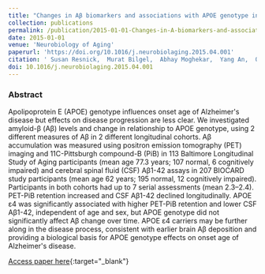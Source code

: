 ```yaml
---
title: "Changes in Aβ biomarkers and associations with APOE genotype in two longitudinal cohorts"
collection: publications
permalink: /publication/2015-01-01-Changes-in-A-biomarkers-and-associations-with-APOE-genotype-in-two-longitudinal-cohorts
date: 2015-01-01
venue: 'Neurobiology of Aging'
paperurl: 'https://doi.org/10.1016/j.neurobiolaging.2015.04.001'
citation: ' Susan Resnick,  Murat Bilgel,  Abhay Moghekar,  Yang An,  Qing Cai,  Mei-Cheng Wang,  Madhav Thambisetty,  Jerry Prince,  Yun Zhou,  Anja Soldan,  Dean Wong,  Richard O’Brien,  Luigi Ferrucci,  Marilyn Albert, &quot;Changes in Aβ biomarkers and associations with APOE genotype in two longitudinal cohorts.&quot; Neurobiology of Aging, 2015.'
doi: 10.1016/j.neurobiolaging.2015.04.001
---
```


### Abstract

Apolipoprotein E (APOE) genotype influences onset age of Alzheimer's disease but effects on disease progression are less clear. We investigated amyloid-β (Aβ) levels and change in relationship to APOE genotype, using 2 different measures of Aβ in 2 different longitudinal cohorts. Aβ accumulation was measured using positron emission tomography (PET) imaging and 11C-Pittsburgh compound-B (PiB) in 113 Baltimore Longitudinal Study of Aging participants (mean age 77.3 years; 107 normal, 6 cognitively impaired) and cerebral spinal fluid (CSF) Aβ1-42 assays in 207 BIOCARD study participants (mean age 62 years; 195 normal, 12 cognitively impaired). Participants in both cohorts had up to 7 serial assessments (mean 2.3–2.4). PET-PiB retention increased and CSF Aβ1-42 declined longitudinally. APOE ε4 was significantly associated with higher PET-PiB retention and lower CSF Aβ1-42, independent of age and sex, but APOE genotype did not significantly affect Aβ change over time. APOE ε4 carriers may be further along in the disease process, consistent with earlier brain Aβ deposition and providing a biological basis for APOE genotype effects on onset age of Alzheimer's disease.

[Access paper here](https://doi.org/10.1016/j.neurobiolaging.2015.04.001){:target="_blank"}
